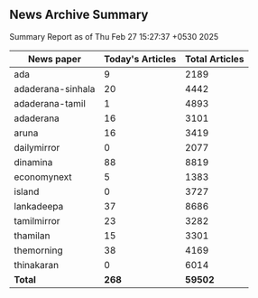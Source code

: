 <!-- @format -->
## News Archive Summary

Summary Report as of Thu Feb 27 15:27:37 +0530 2025

| News paper         | Today's Articles | Total Articles |
|--------------------|------------------|----------------|
| ada               | 9          | 2189        |
| adaderana-sinhala               | 20          | 4442        |
| adaderana-tamil               | 1          | 4893        |
| adaderana               | 16          | 3101        |
| aruna               | 16          | 3419        |
| dailymirror               | 0          | 2077        |
| dinamina               | 88          | 8819        |
| economynext               | 5          | 1383        |
| island               | 0          | 3727        |
| lankadeepa               | 37          | 8686        |
| tamilmirror               | 23          | 3282        |
| thamilan               | 15          | 3301        |
| themorning               | 38          | 4169        |
| thinakaran               | 0          | 6014        |
| **Total**          | **268**      | **59502** |

